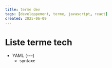 ```yaml
---
title: terme dev
tags: [developpement, terme, javascript, react]
created: 2025-06-09
---
```


# Liste terme tech

*  YAML (---)
	* syntaxe


